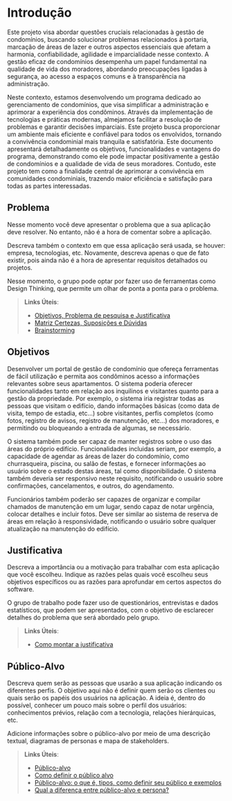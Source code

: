 # Introdução

Este projeto visa abordar questões cruciais relacionadas à gestão de condomínios, buscando solucionar problemas relacionados à portaria, marcação de áreas de lazer e outros aspectos essenciais que afetam a harmonia, confiabilidade, agilidade e imparcialidade nesse contexto. A gestão eficaz de condomínios desempenha um papel fundamental na qualidade de vida dos moradores, abordando preocupações ligadas à segurança, ao acesso a espaços comuns e à transparência na administração.

Neste contexto, estamos desenvolvendo um programa dedicado ao gerenciamento de condomínios, que visa simplificar a administração e aprimorar a experiência dos condôminos. Através da implementação de tecnologias e práticas modernas, almejamos facilitar a resolução de problemas e garantir decisões imparciais. Este projeto busca proporcionar um ambiente mais eficiente e confiável para todos os envolvidos, tornando a convivência condominial mais tranquila e satisfatória.
Este documento apresentará detalhadamente os objetivos, funcionalidades e vantagens do programa, demonstrando como ele pode impactar positivamente a gestão de condomínios e a qualidade de vida de seus moradores. Contudo, este projeto tem como a finalidade central de aprimorar a convivência em comunidades condominiais, trazendo maior eficiência e satisfação para todas as partes interessadas.


## Problema
Nesse momento você deve apresentar o problema que a sua aplicação deve  resolver. No entanto, não é a hora de comentar sobre a aplicação.

Descreva também o contexto em que essa aplicação será usada, se  houver: empresa, tecnologias, etc. Novamente, descreva apenas o que de  fato existir, pois ainda não é a hora de apresentar requisitos  detalhados ou projetos.

Nesse momento, o grupo pode optar por fazer uso  de ferramentas como Design Thinking, que permite um olhar de ponta a ponta para o problema.

> **Links Úteis**:
> - [Objetivos, Problema de pesquisa e Justificativa](https://medium.com/@versioparole/objetivos-problema-de-pesquisa-e-justificativa-c98c8233b9c3)
> - [Matriz Certezas, Suposições e Dúvidas](https://medium.com/educa%C3%A7%C3%A3o-fora-da-caixa/matriz-certezas-suposi%C3%A7%C3%B5es-e-d%C3%BAvidas-fa2263633655)
> - [Brainstorming](https://www.euax.com.br/2018/09/brainstorming/)

## Objetivos

Desenvolver um portal de gestão de condomínio que ofereça ferramentas de fácil utilização e permita aos condôminos acesso a informações relevantes sobre seus apartamentos. O sistema poderia oferecer funcionalidades tanto em relação aos inquilinos e visitantes quanto para a gestão da propriedade. Por exemplo, o sistema iria registrar todas as pessoas que visitam o edifício, dando informações básicas (como data de visita, tempo de estadia, etc...) sobre visitantes, perfis completos (como fotos, registro de avisos, registro de manutenção, etc...) dos moradores, e permitindo ou bloqueando a entrada de algumas, se necessário.

O sistema também pode ser capaz de manter registros sobre o uso das áreas do próprio edifício. Funcionalidades incluidas seriam, por exemplo, a capacidade de agendar as áreas de lazer do condomínio, como churrasqueira, piscina, ou salão de festas, e fornecer informações ao usuário sobre o estado destas áreas, tal como disponibilidade. O sistema também deveria ser responsivo neste requisito, notificando o usuário  sobre confirmações, cancelamentos, e outros, do agendamento.

Funcionários também poderão ser capazes de organizar e compilar chamados de manutenção em um lugar, sendo capaz de notar urgência, colocar detalhes e incluir fotos. Deve ser similar ao sistema de reserva de áreas em relação à responsividade, notificando o usuário sobre qualquer atualização na manutenção do edifício.


## Justificativa

Descreva a importância ou a motivação para trabalhar com esta aplicação que você escolheu. Indique as razões pelas quais você escolheu seus objetivos específicos ou as razões para aprofundar em certos aspectos do software.

O grupo de trabalho pode fazer uso de questionários, entrevistas e dados estatísticos, que podem ser apresentados, com o objetivo de esclarecer detalhes do problema que será abordado pelo grupo.

> **Links Úteis**:
> - [Como montar a justificativa](https://guiadamonografia.com.br/como-montar-justificativa-do-tcc/)

## Público-Alvo

Descreva quem serão as pessoas que usarão a sua aplicação indicando os diferentes perfis. O objetivo aqui não é definir quem serão os clientes ou quais serão os papéis dos usuários na aplicação. A ideia é, dentro do possível, conhecer um pouco mais sobre o perfil dos usuários: conhecimentos prévios, relação com a tecnologia, relações
hierárquicas, etc.

Adicione informações sobre o público-alvo por meio de uma descrição textual, diagramas de personas e mapa de stakeholders.

> **Links Úteis**:
> - [Público-alvo](https://blog.hotmart.com/pt-br/publico-alvo/)
> - [Como definir o público alvo](https://exame.com/pme/5-dicas-essenciais-para-definir-o-publico-alvo-do-seu-negocio/)
> - [Público-alvo: o que é, tipos, como definir seu público e exemplos](https://klickpages.com.br/blog/publico-alvo-o-que-e/)
> - [Qual a diferença entre público-alvo e persona?](https://rockcontent.com/blog/diferenca-publico-alvo-e-persona/)
